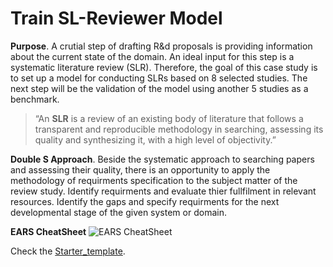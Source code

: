 # Train SL-Reviewer Model
**Purpose**. A crutial step of drafting R&d proposals is providing information about the current state of the domain. An ideal input for this step is a systematic literature review (SLR). Therefore, the goal of this case study is to set up a model for conducting SLRs based on 8 selected studies. The next step will be the validation of the model using another 5 studies as a benchmark.

> “An **SLR** is a review of an existing body of literature that follows a transparent and reproducible methodology in searching, assessing its quality and synthesizing it, with a high level of objectivity.”

**Double S Approach**. Beside the systematic approach to searching papers and assessing their quality, there is an opportunity to apply the methodology of requirments specification to the subject matter of the review study. Identify requirments and evaluate thier fullfilment in relevant resources. Identify the gaps and specify requirments for the next developmental stage of the given system or domain.

**EARS CheatSheet**
![EARS CheatSheet](https://www.plantuml.com/plantuml/png/RP11ImCn48Nl-HLp3chkMv5UAXP4eLeyJtUdkmFPsJKpgVZlJMe55tfzyxxtahTMmsHvZAxPqMVcH2E9wShf7DbSipzmKMtAVn9WZookUJCqkkqIdqXMhlbusZvlu3u45a3GcLe-SWjQNI4yG5ZIcqBPVthpKc5BtFUKhW2li_4a6E58Q3dHBxGxLruaO0MMDkQEkYi9U_b2CUhWG0EUUCgfP6mVbxKty5wV4Xn91vS9lBU1lAz6_LQZ4GJ7ywUyrm5ZNDmIwJo9rljTSEkIKyRz0G00)

Check the [Starter_template](./01_Admin/Starter_template.md).

